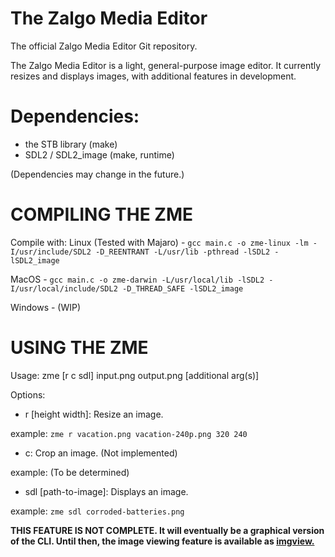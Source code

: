 # The Zalgo Media Editor
The official Zalgo Media Editor Git repository.

The Zalgo Media Editor is a light, general-purpose image editor. It currently resizes and displays images, with additional features in development. 

# Dependencies:

- the STB library (make)
- SDL2 / SDL2_image (make, runtime)

(Dependencies may change in the future.)

# COMPILING THE ZME

Compile with:
Linux (Tested with Majaro) - `gcc main.c -o zme-linux -lm -I/usr/include/SDL2 -D_REENTRANT -L/usr/lib -pthread -lSDL2 -lSDL2_image`

MacOS - `gcc main.c -o zme-darwin -L/usr/local/lib -lSDL2 -I/usr/local/include/SDL2 -D_THREAD_SAFE -lSDL2_image`

Windows - (WIP)

# USING THE ZME

Usage:
zme [r c sdl] input.png output.png [additional arg(s)]

Options:

- r [height width]: Resize an image.

example: `zme r vacation.png vacation-240p.png 320 240`



- c: Crop an image. (Not implemented)

example: (To be determined)



- sdl [path-to-image]: Displays an image. 

example: `zme sdl corroded-batteries.png`

**THIS FEATURE IS NOT COMPLETE. It will eventually be a graphical version of the CLI. Until then, the image viewing feature is available as [imgview.](https://github.com/genericrandom64/imgview)**
